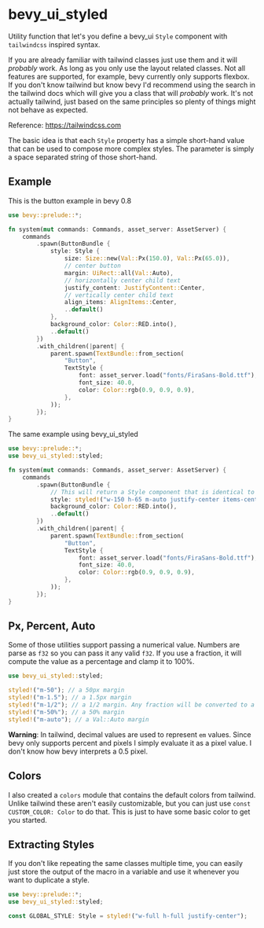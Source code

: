 # bevy_ui_styled

Utility function that let's you define a bevy_ui `Style` component with `tailwindcss` inspired syntax.

If you are already familiar with tailwind classes just use them and it will _probably_ work. As long as you only use the layout related classes. Not all features are supported, for example, bevy currently only supports flexbox. If you don't know tailwind but know bevy I'd recommend using the search in the tailwind docs which will give you a class that will _probably_ work. It's not actually tailwind, just based on the same principles so plenty of things might not behave as expected.

Reference: <https://tailwindcss.com>

The basic idea is that each `Style` property has a simple short-hand value that can be used to compose more complex styles. The parameter is simply a space separated string of those short-hand.

## Example

This is the button example in bevy 0.8

```rust
use bevy::prelude::*;

fn system(mut commands: Commands, asset_server: AssetServer) {
    commands
        .spawn(ButtonBundle {
            style: Style {
                size: Size::new(Val::Px(150.0), Val::Px(65.0)),
                // center button
                margin: UiRect::all(Val::Auto),
                // horizontally center child text
                justify_content: JustifyContent::Center,
                // vertically center child text
                align_items: AlignItems::Center,
                ..default()
            },
            background_color: Color::RED.into(),
            ..default()
        })
        .with_children(|parent| {
            parent.spawn(TextBundle::from_section(
                "Button",
                TextStyle {
                    font: asset_server.load("fonts/FiraSans-Bold.ttf"),
                    font_size: 40.0,
                    color: Color::rgb(0.9, 0.9, 0.9),
                },
            ));
        });
}
```

The same example using bevy_ui_styled

```rust
use bevy::prelude::*;
use bevy_ui_styled::styled;

fn system(mut commands: Commands, asset_server: AssetServer) {
    commands
        .spawn(ButtonBundle {
            // This will return a Style component that is identical to the one above
            style: styled!("w-150 h-65 m-auto justify-center items-center"),
            background_color: Color::RED.into(),
            ..default()
        })
        .with_children(|parent| {
            parent.spawn(TextBundle::from_section(
                "Button",
                TextStyle {
                    font: asset_server.load("fonts/FiraSans-Bold.ttf"),
                    font_size: 40.0,
                    color: Color::rgb(0.9, 0.9, 0.9),
                },
            ));
        });
}

```

## Px, Percent, Auto

Some of those utilities support passing a numerical value. Numbers are parse as `f32` so you can pass it any valid `f32`. If you use a fraction, it will compute the value as a percentage and clamp it to 100%.

```rust
use bevy_ui_styled::styled;

styled!("m-50"); // a 50px margin
styled!("m-1.5"); // a 1.5px margin
styled!("m-1/2"); // a 1/2 margin. Any fraction will be converted to a percentage and clamped to 100%
styled!("m-50%"); // a 50% margin
styled!("m-auto"); // a Val::Auto margin
```

**Warning**: In tailwind, decimal values are used to represent `em` values. Since bevy only supports percent and pixels I simply evaluate it as a pixel value. I don't know how bevy interprets a 0.5 pixel.

## Colors

I also created a `colors` module that contains the default colors from tailwind. Unlike tailwind these aren't easily customizable, but you can just use `const CUSTOM_COLOR: Color` to do that. This is just to have some basic color to get you started.

## Extracting Styles

If you don't like repeating the same classes multiple time, you can easily just store the output of the macro in a variable and use it whenever you want to duplicate a style.

```rust
use bevy::prelude::*;
use bevy_ui_styled::styled;

const GLOBAL_STYLE: Style = styled!("w-full h-full justify-center");
```
